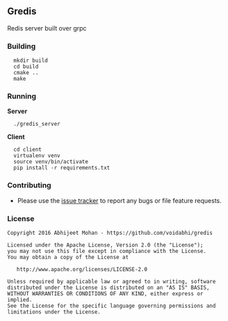
## Gredis

Redis server built over grpc

### Building

```
  mkdir build
  cd build
  cmake ..
  make
```

### Running

**Server**

```
  ./gredis_server
```

**Client**

```
  cd client
  virtualenv venv
  source venv/bin/activate
  pip install -r requirements.txt
```

### Contributing

- Please use the [issue tracker](https://github.com/voidabhi/gredis/issues) to report any bugs or file feature requests.


### License

```
Copyright 2016 Abhijeet Mohan - https://github.com/voidabhi/gredis

Licensed under the Apache License, Version 2.0 (the "License");
you may not use this file except in compliance with the License.
You may obtain a copy of the License at

   http://www.apache.org/licenses/LICENSE-2.0

Unless required by applicable law or agreed to in writing, software
distributed under the License is distributed on an "AS IS" BASIS,
WITHOUT WARRANTIES OR CONDITIONS OF ANY KIND, either express or implied.
See the License for the specific language governing permissions and
limitations under the License.
```




